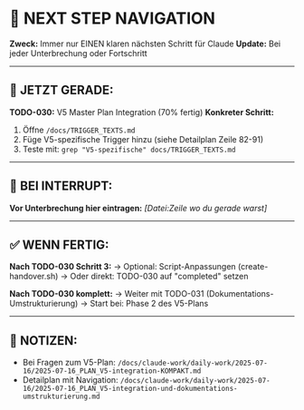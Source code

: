 # 🧭 NEXT STEP NAVIGATION

**Zweck:** Immer nur EINEN klaren nächsten Schritt für Claude
**Update:** Bei jeder Unterbrechung oder Fortschritt

---

## 🎯 JETZT GERADE:

**TODO-030:** V5 Master Plan Integration (70% fertig)
**Konkreter Schritt:** 
1. Öffne `/docs/TRIGGER_TEXTS.md`
2. Füge V5-spezifische Trigger hinzu (siehe Detailplan Zeile 82-91)
3. Teste mit: `grep "V5-spezifische" docs/TRIGGER_TEXTS.md`

---

## 🚨 BEI INTERRUPT:

**Vor Unterbrechung hier eintragen:**
_[Datei:Zeile wo du gerade warst]_

---

## ✅ WENN FERTIG:

**Nach TODO-030 Schritt 3:**
→ Optional: Script-Anpassungen (create-handover.sh)
→ Oder direkt: TODO-030 auf "completed" setzen

**Nach TODO-030 komplett:**
→ Weiter mit TODO-031 (Dokumentations-Umstrukturierung)
→ Start bei: Phase 2 des V5-Plans

---

## 📝 NOTIZEN:

- Bei Fragen zum V5-Plan: `/docs/claude-work/daily-work/2025-07-16/2025-07-16_PLAN_V5-integration-KOMPAKT.md`
- Detailplan mit Navigation: `/docs/claude-work/daily-work/2025-07-16/2025-07-16_PLAN_V5-integration-und-dokumentations-umstrukturierung.md`